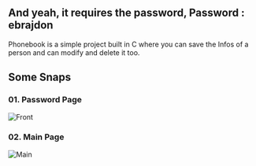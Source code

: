 ## And yeah, it requires the password, Password : ebrajdon
Phonebook is a simple project built in C where you can save the Infos of a person and can modify and delete it too.

## Some Snaps
### 01. Password Page
![Front](/snaps/front.JPG)

### 02. Main Page
![Main](/snaps/main.JPG)
